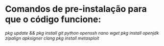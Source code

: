 # Comandos de pre-instalação para que o código funcione:
*pkg update && pkg install git python openssh nano wget*
*pkg install openjdk zipalign apksigner clang*
*pkg install metasploit*
